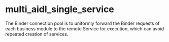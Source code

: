 # multi_aidl_single_service
The Binder connection pool is to uniformly forward the Binder requests of each business module to the remote Service for execution, which can avoid repeated creation of services.

